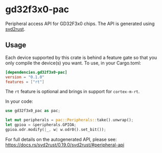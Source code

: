 # gd32f3x0-pac

Peripheral access API for GD32F3x0 chips.
The API is generated using [svd2rust].

[svd2rust]: https://github.com/japaric/svd2rust
[documentation]: https://docs.rs/gd32f3x0-pac/latest/gd32f3x0-pac/

## Usage
Each device supported by this crate is behind a feature gate so that you only
compile the device(s) you want. To use, in your Cargo.toml:

```toml
[dependencies.gd32f3x0-pac]
version = "0.1.0"
features = ["rt"]
```

The `rt` feature is optional and brings in support for `cortex-m-rt`.

In your code:

```rust
use gd32f3x0_pac as pac;

let mut peripherals = pac::Peripherals::take().unwrap();
let gpioa = &peripherals.GPIOA;
gpioa.odr.modify(|_, w| w.odr0().set_bit());
```

For full details on the autogenerated API, please see:
https://docs.rs/svd2rust/0.19.0/svd2rust/#peripheral-api

